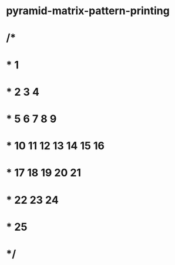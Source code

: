 # pyramid-matrix-pattern-printing

#                       /*
#                        *          1
#                        *       2  3  4
#                        *     5  6  7  8  9
#                        *  10 11 12 13 14 15 16
#                        *    17 18 19 20 21
#                        *      22 23 24
#                        *         25
#                        */
